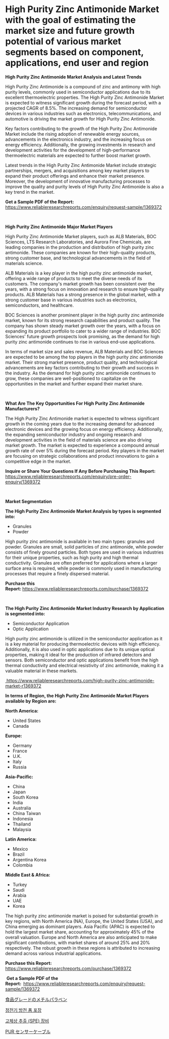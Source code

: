 <p><h1>High Purity Zinc Antimonide Market with the goal of estimating the market size and future growth potential of various market segments based on component, applications, end user and region</h1></p><p><strong>High Purity Zinc Antimonide Market Analysis and Latest Trends</strong></p>
<p><p>High Purity Zinc Antimonide is a compound of zinc and antimony with high purity levels, commonly used in semiconductor applications due to its excellent thermoelectric properties. The High Purity Zinc Antimonide Market is expected to witness significant growth during the forecast period, with a projected CAGR of 8.5%. The increasing demand for semiconductor devices in various industries such as electronics, telecommunications, and automotive is driving the market growth for High Purity Zinc Antimonide.</p><p>Key factors contributing to the growth of the High Purity Zinc Antimonide Market include the rising adoption of renewable energy sources, advancements in the electronics industry, and the increasing focus on energy efficiency. Additionally, the growing investments in research and development activities for the development of high-performance thermoelectric materials are expected to further boost market growth.</p><p>Latest trends in the High Purity Zinc Antimonide Market include strategic partnerships, mergers, and acquisitions among key market players to expand their product offerings and enhance their market presence. Moreover, the development of innovative manufacturing processes to improve the quality and purity levels of High Purity Zinc Antimonide is also a key trend in the market.</p></p>
<p><strong>Get a Sample PDF of the Report:&nbsp;</strong> <a href="https://www.reliableresearchreports.com/enquiry/request-sample/1369372">https://www.reliableresearchreports.com/enquiry/request-sample/1369372</a></p>
<p>&nbsp;</p>
<p><strong>High Purity Zinc Antimonide Major Market Players</strong></p>
<p><p>High Purity Zinc Antimonide Market players, such as ALB Materials, BOC Sciences, LTS Research Laboratories, and Aurora Fine Chemicals, are leading companies in the production and distribution of high purity zinc antimonide. These companies are known for their high-quality products, strong customer base, and technological advancements in the field of materials science.</p><p>ALB Materials is a key player in the high purity zinc antimonide market, offering a wide range of products to meet the diverse needs of its customers. The company's market growth has been consistent over the years, with a strong focus on innovation and research to ensure high-quality products. ALB Materials has a strong presence in the global market, with a strong customer base in various industries such as electronics, semiconductors, and healthcare.</p><p>BOC Sciences is another prominent player in the high purity zinc antimonide market, known for its strong research capabilities and product quality. The company has shown steady market growth over the years, with a focus on expanding its product portfolio to cater to a wider range of industries. BOC Sciences' future growth prospects look promising, as the demand for high purity zinc antimonide continues to rise in various end-use applications.</p><p>In terms of market size and sales revenue, ALB Materials and BOC Sciences are expected to be among the top players in the high purity zinc antimonide market. Their strong market presence, product quality, and technological advancements are key factors contributing to their growth and success in the industry. As the demand for high purity zinc antimonide continues to grow, these companies are well-positioned to capitalize on the opportunities in the market and further expand their market share.</p></p>
<p>&nbsp;</p>
<p><strong>What Are The Key Opportunities For High Purity Zinc Antimonide Manufacturers?</strong></p>
<p><p>The High Purity Zinc Antimonide market is expected to witness significant growth in the coming years due to the increasing demand for advanced electronic devices and the growing focus on energy efficiency. Additionally, the expanding semiconductor industry and ongoing research and development activities in the field of materials science are also driving market growth. The market is expected to experience a compound annual growth rate of over 5% during the forecast period. Key players in the market are focusing on strategic collaborations and product innovations to gain a competitive edge in the market.</p></p>
<p><strong>Inquire or Share Your Questions If Any Before Purchasing This Report:</strong> <a href="https://www.reliableresearchreports.com/enquiry/pre-order-enquiry/1369372">https://www.reliableresearchreports.com/enquiry/pre-order-enquiry/1369372</a></p>
<p>&nbsp;</p>
<p><strong>Market Segmentation</strong></p>
<p><strong>The High Purity Zinc Antimonide Market Analysis by types is segmented into:</strong></p>
<p><ul><li>Granules</li><li>Powder</li></ul></p>
<p><p>High purity zinc antimonide is available in two main types: granules and powder. Granules are small, solid particles of zinc antimonide, while powder consists of finely ground particles. Both types are used in various industries for their unique properties, such as high purity and high thermal conductivity. Granules are often preferred for applications where a larger surface area is required, while powder is commonly used in manufacturing processes that require a finely dispersed material.</p></p>
<p><strong>Purchase this Report:&nbsp;</strong><a href="https://www.reliableresearchreports.com/purchase/1369372">https://www.reliableresearchreports.com/purchase/1369372</a></p>
<p>&nbsp;</p>
<p><strong>The High Purity Zinc Antimonide Market Industry Research by Application is segmented into:</strong></p>
<p><ul><li>Semiconductor Application</li><li>Optic Application</li></ul></p>
<p><p>High purity zinc antimonide is utilized in the semiconductor application as it is a key material for producing thermoelectric devices with high efficiency. Additionally, it is also used in optic applications due to its unique optical properties, making it ideal for the production of infrared detectors and sensors. Both semiconductor and optic applications benefit from the high thermal conductivity and electrical resistivity of zinc antimonide, making it a valuable material in these markets.</p></p>
<p><a href="https://www.reliableresearchreports.com/high-purity-zinc-antimonide-market-r1369372">&nbsp;https://www.reliableresearchreports.com/high-purity-zinc-antimonide-market-r1369372</a></p>
<p><strong>In terms of Region, the High Purity Zinc Antimonide Market Players available by Region are:</strong></p>
<p>
    <p> <strong> North America: </strong>
        <ul>
            <li>United States</li>
            <li>Canada</li>
        </ul>
        </p> 
    <p> <strong> Europe: </strong>
        <ul>
            <li>Germany</li>
            <li>France</li>
            <li>U.K.</li>
            <li>Italy</li>
            <li>Russia</li>
        </ul>
        </p> 
    <p> <strong> Asia-Pacific: </strong>
        <ul>
            <li>China</li>
            <li>Japan</li>
            <li>South Korea</li>
            <li>India</li>
            <li>Australia</li>
            <li>China Taiwan</li>
            <li>Indonesia</li>
            <li>Thailand</li>
            <li>Malaysia</li>
        </ul>
        </p> 
    <p> <strong> Latin America: </strong>
        <ul>
            <li>Mexico</li>
            <li>Brazil</li>
            <li>Argentina Korea</li>
            <li>Colombia</li>
        </ul>
        </p> 
    <p> <strong> Middle East & Africa: </strong>
        <ul>
            <li>Turkey</li>
            <li>Saudi</li>
            <li>Arabia</li>
            <li>UAE</li>
            <li>Korea</li>
        </ul>
    </p>
    </p>
<p><p>The high purity zinc antimonide market is poised for substantial growth in key regions, with North America (NA), Europe, the United States (USA), and China emerging as dominant players. Asia Pacific (APAC) is expected to hold the largest market share, accounting for approximately 45% of the overall valuation. Europe and North America are also anticipated to make significant contributions, with market shares of around 25% and 20% respectively. The robust growth in these regions is attributed to increasing demand across various industrial applications.</p></p>
<p><strong>Purchase this Report: </strong><a href="https://www.reliableresearchreports.com/purchase/1369372">https://www.reliableresearchreports.com/purchase/1369372</a></p>
<p>&nbsp;<strong>Get a Sample PDF of the Report:&nbsp;&nbsp;</strong><a href="https://www.reliableresearchreports.com/enquiry/request-sample/1369372">https://www.reliableresearchreports.com/enquiry/request-sample/1369372</a></p>
<p><strong></strong></p>
<p><p><a href="https://medium.com/@alexsania91/%E9%A3%9F%E5%93%81%E3%82%B0%E3%83%AC%E3%83%BC%E3%83%89%E3%83%A1%E3%83%81%E3%83%AB%E3%83%91%E3%83%A9%E3%83%99%E3%83%B3%E3%81%AE%E5%B8%82%E5%A0%B4%E5%88%86%E6%9E%90-%E3%81%9D%E3%81%AEcagr-%E5%B8%82%E5%A0%B4%E3%82%BB%E3%82%B0%E3%83%A1%E3%83%B3%E3%83%86%E3%83%BC%E3%82%B7%E3%83%A7%E3%83%B3-%E3%81%8A%E3%82%88%E3%81%B3%E3%82%B0%E3%83%AD%E3%83%BC%E3%83%90%E3%83%AB%E7%94%A3%E6%A5%AD%E6%A6%82%E8%A6%81-1444ec2af84d">食品グレードのメチルパラベン</a></p><p><a href="https://medium.com/@gladycecarter2022/%EC%A0%95%EC%A0%84%EA%B8%B0-%EB%B0%A9%EC%A0%84-%ED%8F%BC-%ED%8F%AC%EC%9E%A5-%EC%8B%9C%EC%9E%A5-%EC%A0%90%EC%9C%A0%EC%9C%A8-%EB%B3%80%ED%99%94-%EB%B0%8F-%EC%8B%9C%EC%9E%A5-%EC%84%B1%EC%9E%A5-%ED%8A%B8%EB%A0%8C%EB%93%9C-2024-2031-af37cf7e1f89">정전기 방전 폼 포장</a></p><p><a href="https://medium.com/@maryamwill/%EA%B3%A0%EC%B2%B4%EC%83%81-%EC%B6%94%EC%B6%9C-spe-%EC%9E%A5%EB%B9%84-%EC%8B%9C%EC%9E%A5%EC%9D%80-%EC%8B%9C%EC%9E%A5-%EC%A0%90%EC%9C%A0%EC%9C%A8-%EA%B7%9C%EB%AA%A8-%EB%B0%8F-2031%EB%85%84%EA%B9%8C%EC%A7%80-%EC%98%88%EC%83%81%EB%90%9C-%EC%98%88%EC%B8%A1%EC%97%90-%EC%A4%91%EC%A0%90%EC%9D%84-%EB%91%90%EA%B3%A0-%EC%9E%88%EC%8A%B5%EB%8B%88%EB%8B%A4-9b70e4406391">고체상 추출 (SPE) 장비</a></p><p><a href="https://medium.com/@brayanborer2023/pur%E3%82%BB%E3%83%B3%E3%82%B5%E3%83%BC%E3%82%B1%E3%83%BC%E3%83%96%E3%83%AB%E3%81%AE%E5%B8%82%E5%A0%B4%E8%A6%8F%E6%A8%A1-%E5%B8%82%E5%A0%B4%E3%81%AE%E8%A6%8B%E9%80%9A%E3%81%97%E3%81%A8%E5%B8%82%E5%A0%B4%E4%BA%88%E6%B8%AC-2024%E5%B9%B4%E3%81%8B%E3%82%892031%E5%B9%B4-8c56986b7b73">PUR センサーケーブル</a></p></p>